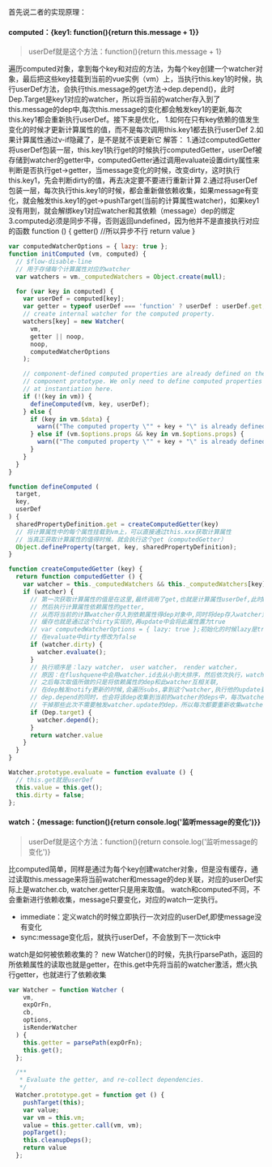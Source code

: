 首先说二者的实现原理：
#### computed：{key1: function(){return this.message + 1}}
> userDef就是这个方法：function(){return this.message + 1}

遍历computed对象，拿到每个key和对应的方法，为每个key创建一个watcher对象，最后把这些key挂载到当前的vue实例（vm）上，当执行this.key1的时候，执行userDef方法，会执行this.message的get方法->dep.depend()，此时Dep.Target是key1对应的watcher，所以将当前的watcher存入到了this.message的dep中,每次this.message的变化都会触发key1的更新,每次this.key1都会重新执行userDef。接下来是优化，
1.如何在只有key依赖的值发生变化的时候才更新计算属性的值，而不是每次调用this.key1都去执行userDef
2.如果计算属性通过v-if隐藏了，是不是就不该更新它
解答：
1.通过computedGetter将userDef包装一层，this.key1执行get的时候执行computedGetter，userDef被存储到watcher的getter中，computedGetter通过调用evaluate设置dirty属性来判断是否执行get->getter，当message变化的时候，改变dirty，这时执行this.key1，先会判断dirty的值，再去决定要不要进行重新计算
2.通过将userDef包装一层，每次执行this.key1的时候，都会重新做依赖收集，如果message有变化，就会触发this.key1的get->pushTarget(当前的计算属性watcher)，如果key1没有用到，就会解绑key1对应watcher和其依赖（message）dep的绑定
3.computed必须是同步不得，否则返回undefined，因为他并不是直接执行对应的函数
function () {
  getter() //所以异步不行
  return value
}
```javascript
var computedWatcherOptions = { lazy: true };
function initComputed (vm, computed) {
  // $flow-disable-line
  // 用于存储每个计算属性对应的watcher
  var watchers = vm._computedWatchers = Object.create(null);

  for (var key in computed) {
    var userDef = computed[key];
    var getter = typeof userDef === 'function' ? userDef : userDef.get;
    // create internal watcher for the computed property.
    watchers[key] = new Watcher(
      vm,
      getter || noop,
      noop,
      computedWatcherOptions
    );

    // component-defined computed properties are already defined on the
    // component prototype. We only need to define computed properties defined
    // at instantiation here.
    if (!(key in vm)) {
      defineComputed(vm, key, userDef);
    } else {
      if (key in vm.$data) {
        warn(("The computed property \"" + key + "\" is already defined in data."), vm);
      } else if (vm.$options.props && key in vm.$options.props) {
        warn(("The computed property \"" + key + "\" is already defined as a prop."), vm);
      }
    }
  }
}

function defineComputed (
  target,
  key,
  userDef
) {
  sharedPropertyDefinition.get = createComputedGetter(key)
  // 将计算属性中的每个属性挂载到vm上，可以直接通过this.xxx获取计算属性
  // 当真正获取计算属性的值得时候，就会执行这个get（computedGetter）
  Object.defineProperty(target, key, sharedPropertyDefinition);
}

function createComputedGetter (key) {
  return function computedGetter () {
    var watcher = this._computedWatchers && this._computedWatchers[key];
    if (watcher) {
      // 第一次获取计算属性的值是在这里,最终调用了get,也就是计算属性userDef,此时Dep.target=当前的watcher(pushTarget(this);),
      // 然后执行计算属性依赖属性的getter,
      // 从而将当前的计算watcher存入到依赖属性得dep对象中,同时将dep存入watcher对象的deps中
      // 缓存也就是通过这个dirty实现的,再update中会将此属性置为true
      // var computedWatcherOptions = { lazy: true };初始化的时候lazy是true，dirty是true，
      // 在evaluate中dirty修改为false
      if (watcher.dirty) {
        watcher.evaluate();
      }
      // 执行顺序是：lazy watcher， user watcher， render watcher，
      // 原因：在flushquene中会用watcher.id去从小到大排序，然后依次执行，watcher的创建顺序是lazy，user，render
      // 之后每次取值所做的只是将依赖属性的dep和此watcher互相关联,
      // 在dep触发notify更新的时候,会遍历subs,拿到这个watcher,执行他的update更新方法
      // dep.depend的同时，也会将该dep收集到当前的watcher的deps中，每次watcher.deps中的dep都会更新，
      // 干掉那些此次不需要触发watcher.update的dep，所以每次都要重新收集watcher所包含的dep
      if (Dep.target) {
        watcher.depend();
      }
      return watcher.value
    }
  }
}

Watcher.prototype.evaluate = function evaluate () {
  // this.get就是userDef
  this.value = this.get();
  this.dirty = false;
};
```

#### watch：{message: function(){return console.log('监听message的变化')}}
> userDef就是这个方法：function(){return console.log('监听message的变化')}

比computed简单，同样是通过为每个key创建watcher对象，但是没有缓存，通过读取this.message来将当前watcher和message的dep关联，对应的userDef实际上是watcher.cb, watcher.getter只是用来取值。
watch和computed不同，不会重新进行依赖收集，message只要变化，对应的watch一定执行。
+ immediate：定义watch的时候立即执行一次对应的userDef,即使message没有变化
+ sync:message变化后，就执行userDef，不会放到下一次tick中

watch是如何被依赖收集的？
new Watcher()的时候，先执行parsePath，返回的所依赖属性的读取也就是getter，在this.get中先将当前的watcher激活，燃火执行getter，也就进行了依赖收集
```javascript
var Watcher = function Watcher (
    vm,
    expOrFn,
    cb,
    options,
    isRenderWatcher
  ) {
    this.getter = parsePath(expOrFn);
    this.get();
  };

  /**
   * Evaluate the getter, and re-collect dependencies.
   */
  Watcher.prototype.get = function get () {
    pushTarget(this);
    var value;
    var vm = this.vm;
    value = this.getter.call(vm, vm);
    popTarget();
    this.cleanupDeps();
    return value
  };
  ```